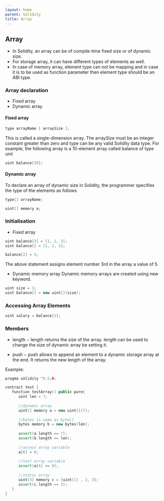 ```yaml
---
layout: home
parent: Solidity
title: Array
---
```


## Array
* In Solidity, an array can be of compile-time fixed size or of dynamic size. 
* For storage array, it can have different types of elements as well. 
* In case of memory array, element type can not be mapping and in case it is to be used as function parameter then element type should be an ABI type.

### Array declaration
* Fixed array
* Dynamic array

#### Fixed array
```c++
type arrayName [ arraySize ];
```

This is called a single-dimension array. The arraySize must be an integer constant greater than zero and type can be any valid Solidity data type. For example, the following array is a 10-element array called balance of type uint
```c++
uint balance[10];
```

#### Dynamic array
To declare an array of dynamic size in Solidity, the programmer specifies the type of the elements as follows
```c++
type[] arrayName;

uint[] memory a;
```

### Initialisation
* Fixed array
```c++
uint balance[3] = [1, 2, 3];
uint balance[] = [1, 2, 3];
```

```c++
balance[2] = 5;
```
The above statement assigns element number 3rd in the array a value of 5. 

* Dynamic memory array
Dynamic memory arrays are created using new keyword.

```c++
uint size = 3;
uint balance[] = new uint[](size);
```
### Accessing Array Elements

```c++
uint salary = balance[2];
```

### Members

* length − length returns the size of the array. length can be used to change the size of dynamic array be setting it.

* push − push allows to append an element to a dynamic storage array at the end. It returns the new length of the array.

Example:
```c++
pragma solidity ^0.5.0;

contract test {
   function testArray() public pure{
      uint len = 7; 
      
      //dynamic array
      uint[] memory a = new uint[](7);
      
      //bytes is same as byte[]
      bytes memory b = new bytes(len);
      
      assert(a.length == 7);
      assert(b.length == len);
      
      //access array variable
      a[6] = 8;
      
      //test array variable
      assert(a[6] == 8);
      
      //static array
      uint[3] memory c = [uint(1) , 2, 3];
      assert(c.length == 3);
   }
}
```


